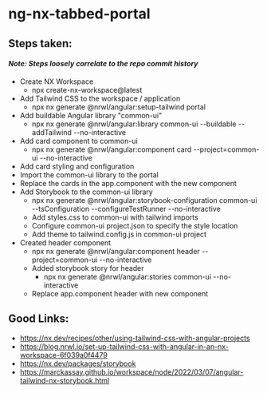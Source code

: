 # ng-nx-tabbed-portal

## Steps taken:
#### *Note: Steps loosely correlate to the repo commit history*
- Create NX Workspace
  - npx create-nx-workspace@latest
- Add Tailwind CSS to the workspace / application
  - npx nx generate @nrwl/angular:setup-tailwind portal
- Add buildable Angular library "common-ui" 
  - npx nx generate @nrwl/angular:library common-ui --buildable --addTailwind --no-interactive
- Add card component to common-ui
  - npx nx generate @nrwl/angular:component card --project=common-ui --no-interactive
- Add card styling and configuration
- Import the common-ui library to the portal 
- Replace the cards in the app.component with the new component
- Add Storybook to the common-ui library
  - npx nx generate @nrwl/angular:storybook-configuration common-ui --tsConfiguration --configureTestRunner --no-interactive
  - Add styles.css to common-ui with tailwind imports  
  - Configure common-ui project.json to specify the style location
  - Add theme to tailwind.config.js in common-ui project
- Created header component
  - npx nx generate @nrwl/angular:component header --project=common-ui --no-interactive
  - Added storybook story for header
    - npx nx generate @nrwl/angular:stories common-ui --no-interactive
  - Replace app.component header with new component
  
## Good Links:
  - https://nx.dev/recipes/other/using-tailwind-css-with-angular-projects
  - https://blog.nrwl.io/set-up-tailwind-css-with-angular-in-an-nx-workspace-6f039a0f4479
  - https://nx.dev/packages/storybook
  - https://marckassay.github.io/workspace/node/2022/03/07/angular-tailwind-nx-storybook.html
  
